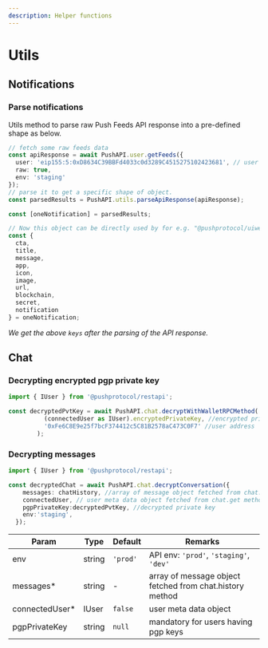 ```yaml
---
description: Helper functions
---
```


# Utils

## **Notifications**

### **Parse notifications**

Utils method to parse raw Push Feeds API response into a pre-defined shape as below.

```typescript
// fetch some raw feeds data
const apiResponse = await PushAPI.user.getFeeds({
  user: 'eip155:5:0xD8634C39BBFd4033c0d3289C4515275102423681', // user address
  raw: true,
  env: 'staging'
});
// parse it to get a specific shape of object.
const parsedResults = PushAPI.utils.parseApiResponse(apiResponse);

const [oneNotification] = parsedResults;

// Now this object can be directly used by for e.g. "@pushprotocol/uiweb"  NotificationItem component as props.
const {
  cta,
  title,
  message,
  app,
  icon,
  image,
  url,
  blockchain,
  secret,
  notification
} = oneNotification;
```

_We get the above `keys` after the parsing of the API response._

## Chat

### **Decrypting encrypted pgp private key**

```typescript
import { IUser } from '@pushprotocol/restapi';

const decryptedPvtKey = await PushAPI.chat.decryptWithWalletRPCMethod(
          (connectedUser as IUser).encryptedPrivateKey, //encrypted private key 
          '0xFe6C8E9e25f7bcF374412c5C81B2578aC473C0F7' //user address
        );
```

### **Decrypting messages**

```typescript
import { IUser } from '@pushprotocol/restapi';

const decryptedChat = await PushAPI.chat.decryptConversation({
    messages: chatHistory, //array of message object fetched from chat.history method
    connectedUser, // user meta data object fetched from chat.get method
    pgpPrivateKey:decryptedPvtKey, //decrypted private key
    env:'staging',
  });
```

| Param           | Type   | Default  | Remarks                                                  |
| --------------- | ------ | -------- | -------------------------------------------------------- |
| env             | string | `'prod'` | API env: `'prod'`, `'staging'`, `'dev'`                  |
| messages\*      | string | -        | array of message object fetched from chat.history method |
| connectedUser\* | IUser  | `false`  | user meta data object                                    |
| pgpPrivateKey   | string | `null`   | mandatory for users having pgp keys                      |
